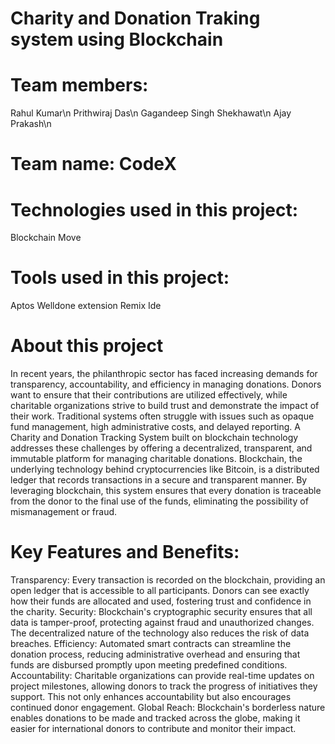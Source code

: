 # Charity and Donation Traking system using Blockchain

# Team members:
Rahul Kumar\n
Prithwiraj Das\n
Gagandeep Singh Shekhawat\n
Ajay Prakash\n

# Team name: CodeX

# Technologies used in this project:
Blockchain
Move

# Tools used in this project:
Aptos
Welldone extension
Remix Ide

# About this project
In recent years, the philanthropic sector has faced increasing demands for transparency, accountability, and efficiency in managing donations.
Donors want to ensure that their contributions are utilized effectively, while charitable organizations strive to build trust and demonstrate the impact of their work.
Traditional systems often struggle with issues such as opaque fund management, high administrative costs, and delayed reporting.
A Charity and Donation Tracking System built on blockchain technology addresses these challenges by offering a decentralized, transparent, 
and immutable platform for managing charitable donations. Blockchain, the underlying technology behind cryptocurrencies like Bitcoin,
is a distributed ledger that records transactions in a secure and transparent manner. By leveraging blockchain, this system ensures 
that every donation is traceable from the donor to the final use of the funds, eliminating the possibility of mismanagement or fraud.

# Key Features and Benefits:
Transparency:
Every transaction is recorded on the blockchain, providing an open ledger that is accessible to all participants. Donors can see exactly how their funds are allocated and used, fostering trust and confidence in the charity.
Security: 
Blockchain's cryptographic security ensures that all data is tamper-proof, protecting against fraud and unauthorized changes. The decentralized nature of the technology also reduces the risk of data breaches.
Efficiency: 
Automated smart contracts can streamline the donation process, reducing administrative overhead and ensuring that funds are disbursed promptly upon meeting predefined conditions.
Accountability: 
Charitable organizations can provide real-time updates on project milestones, allowing donors to track the progress of initiatives they support. This not only enhances accountability but also encourages continued donor engagement.
Global Reach: 
Blockchain's borderless nature enables donations to be made and tracked across the globe, making it easier for international donors to contribute and monitor their impact.

